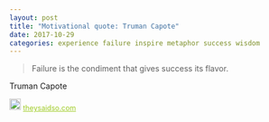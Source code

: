 ```yaml
---
layout: post
title: "Motivational quote: Truman Capote"
date: 2017-10-29
categories: experience failure inspire metaphor success wisdom
---
```

> Failure is the condiment that gives success its flavor.

Truman Capote

<span style="z-index:50;font-size:0.9em;"><img src="https://theysaidso.com/branding/theysaidso.png" height="20" width="20" alt="theysaidso.com"/><a href="https://theysaidso.com" title="Powered by quotes from theysaidso.com" style="color: #9fcc25; margin-left: 4px; vertical-align: middle;">theysaidso.com</a></span>
